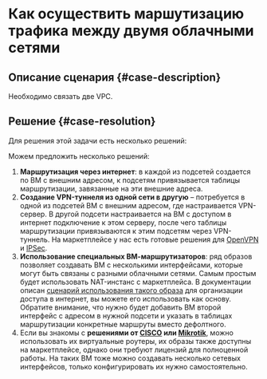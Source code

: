 # Как осуществить маршутизацию трафика между двумя облачными сетями


## Описание сценария {#case-description}

Необходимо связать две VPC.

## Решение {#case-resolution}

Для решения этой задачи есть несколько решений:

Можем предложить несколько решений:

1. **Маршрутизация через интернет**: в каждой из подсетей создается по ВМ с внешним адресом, к подсетям привязывается таблицы маршрутизации, завязанные на эти внешние адреса.
2. **Создание VPN-туннеля из одной сети в другую** – потребуется в одной из подсетей ВМ с внешним адресом, где настраивается VPN-сервер. В другой подсети настраивается на ВМ с доступом в интернет подключение к этом серверу, после чего таблицы маршрутизации привязываются к этим подсетям через VPN-туннель. На маркетплейсе у нас есть готовые решения для [OpenVPN](../../../vpc/tutorials/openvpn.md) и [IPSec](../../../vpc/tutorials/ipsec/ipsec-vpn.md).
3. **Использование специальных ВМ-маршрутизаторов**: ряд образов позволяет создавать ВМ с несколькими интерфейсами, которые могут быть связаны с разными облачными сетями. Самым простым будет использовать NAT-инстанс с маркетплейса. В документации описан [сценарий использования такого образа](../../../vpc/tutorials/nat-instance.md) для организации доступа в интернет, вы можете его использовать как основу. Обратите внимание, что нужно будет добавить ВМ второй интерфейс с адресом в нужной подсети и указать в таблицах маршрутизации конкретные маршруты вместо дефолтного.
4. Если вы знакомы с **решениями от [CISCO](../../../vpc/tutorials/cisco.md) или [Mikrotik](../../../vpc/tutorials/mikrotik.md)**, можно использовать их виртуальные роутеры, их образы также доступны на маркетплейсе, однако они требуют лицензий для полноценной работы. На таких ВМ тоже можно создавать несколько сетевых интерфейсов, только конфигурировать их нужно самостоятельно.
